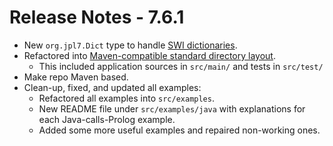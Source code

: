 # Release Notes - 7.6.1

- New `org.jpl7.Dict` type to handle [SWI dictionaries](https://www.swi-prolog.org/pldoc/man?section=bidicts).
- Refactored into [Maven-compatible standard directory layout](https://maven.apache.org/guides/introduction/introduction-to-the-standard-directory-layout.html).
    - This included application sources in `src/main/` and tests in `src/test/`
- Make repo Maven based.
- Clean-up, fixed, and updated all examples:
    - Refactored all examples into `src/examples`.
    - New README file under `src/examples/java` with explanations for each Java-calls-Prolog example.
    - Added some more useful examples and repaired non-working ones.

        